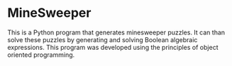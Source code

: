# MineSweeper
This is a Python program that generates minesweeper puzzles. It can than solve these puzzles by generating and solving Boolean algebraic expressions. This program was developed using the principles of object oriented programming.
